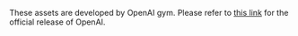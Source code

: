 These assets are developed by OpenAI gym. Please refer to [this link](https://github.com/openai/gym/tree/601548dbc503dc6e58d7d4344e7c0ddee6650a94/gym/envs/robotics/assets) for the official release of OpenAI.